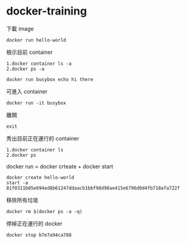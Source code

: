 # docker-training

下載 image
```
docker run hello-world
```

檢示目前 container
```
1.docker container ls -a
2.docker ps -a
```
```
docker run busybox echo hi there
```

可進入 container
```
docker run -it busybox
```
離開
```
exit
```

秀出目前正在運行的 container
```
1.docker container ls
2.docker ps
```

docker run = docker crteate + docker start

```
docker create hello-world
start -a 81f0311b05e694ed8b61247ddaacb1bbf98d98ae415e6796d0d4fb718afa722f
```

移除所有垃圾
```
docker rm $(docker ps -a -q)
```

停掉正在運行的 docker
```
docker stop b7e7a94ca788
```

